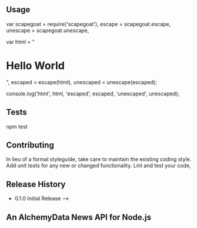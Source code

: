 <!--Scapegoat
=========

A small library providing utility methods to 'escape' and 'unescape' HTML entities

## Installation

  npm install scapegoat --save -->

## Usage
  
  var scapegoat = require('scapegoat'),
      escape = scapegoat.escape,
      unescape = scapegoat.unescape,

  var html = "<h1>Hello World</h1>",
      escaped = escape(html),
      unescaped = unescape(escaped);

  console.log('html', html, 'escaped', escaped, 'unescaped', unescaped);

## Tests

  npm test

## Contributing

  In lieu of a formal styleguide, take care to maintain the existing coding style. Add unit tests for any new or changed functionality. Lint and test your code,

## Release History

* 0.1.0 Initial Release -->
## An AlchemyData News API for Node.js
